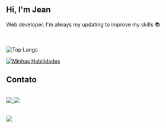 ## Hi, I'm Jean
Web developer. I'm always my updating to improve my skills 📚

<br>

![Top Langs](https://github-readme-stats.vercel.app/api?username=Jeanll7&theme=midnight-purple)


[![Minhas Habilidades](https://skillicons.dev/icons?i=html,css,js,ts,react,git)](https://skillicons.dev)
  
## Contato

<br>
  
<div style="display: inline_block">   
  <a href="https://www.linkedin.com/in/jean-leal-31684217b" target="_blank">
    <img src="https://img.shields.io/badge/-LinkedIn-0D1117?style=for-the-badge&logo=linkedin&logoColor=white" target="_blank">
  </a>
  <a href = "mailto:jeancarloleall@gmail.com">
    <img src="https://img.shields.io/badge/-Gmail-0D1117?style=for-the-badge&logo=gmail&logoColor=white" target="_blank">
  </a>
</div>

<br>

![](https://komarev.com/ghpvc/?username=Jeanll7&color=blueviolet&style=flat-square)


